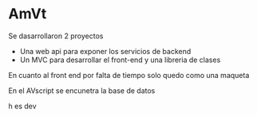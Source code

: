 # AmVt

Se dasarrollaron 2 proyectos
 * Una web api para exponer los servicios de backend
 * Un MVC para desarrollar el front-end
 y una libreria de clases

En cuanto al front end por falta de tiempo solo quedo como una maqueta

En el AVscript se encunetra la base de datos


h es dev